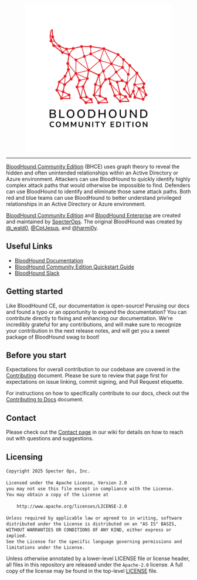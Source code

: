 <p align="center">
    <picture>
        <source media="(prefers-color-scheme: dark)" srcset="img/BloodHoundCE_Color.svg">
        <img src="img/BloodHoundCE_Color.svg" alt="BloodHound Community Edition" width='400' />
    </picture>
</p>

<hr />

[BloodHound Community Edition](https://github.com/SpecterOps/BloodHound) (BHCE) uses graph theory to reveal the hidden and often unintended relationships within an Active Directory or Azure environment. Attackers can use BloodHound to quickly identify highly complex attack paths that would otherwise be impossible to find. Defenders can use BloodHound to identify and eliminate those same attack paths. Both red and blue teams can use BloodHound to better understand privileged relationships in an Active Directory or Azure environment.

[BloodHound Community Edition](https://github.com/SpecterOps/BloodHound) and [BloodHound Enterprise](https://specterops.io/bloodhound-overview/) are created and maintained by [SpecterOps](https://specterops.io/). The original BloodHound was created by [@\_wald0](https://www.twitter.com/_wald0), [@CptJesus](https://twitter.com/CptJesus), and [@harmj0y](https://twitter.com/harmj0y).

## Useful Links

- [BloodHound Documentation](https://bloodhound.specterops.io/)
- [BloodHound Community Edition Quickstart Guide](https://bloodhound.specterops.io/get-started/quickstart/community-edition-quickstart)
- [BloodHound Slack](https://ghst.ly/BHSlack)

## Getting started

Like BloodHound CE, our documentation is open-source! Perusing our docs and found a typo or an opportunity to expand the documentation? You can contribute directly to fixing and enhancing our documentation. We're incredibly grateful for any contributions, and will make sure to recognize your contribution in the next release notes, and will get you a sweet package of BloodHound swag to boot!

## Before you start

Expectations for overall contribution to our codebase are covered in the [Contributing](./Contributing.md) document. Please be sure to review that page first for expectations on issue linking, commit signing, and Pull Request etiquette.

For instructions on how to specifically contribute to our docs, check out the [Contributing to Docs](./Contributing-To-Docs.md) document.

## Contact

Please check out the [Contact page](https://github.com/SpecterOps/BloodHound/wiki/Contact) in our wiki for details on how to reach out with questions and suggestions.

## Licensing

```
Copyright 2025 Specter Ops, Inc.

Licensed under the Apache License, Version 2.0
you may not use this file except in compliance with the License.
You may obtain a copy of the License at

    http://www.apache.org/licenses/LICENSE-2.0

Unless required by applicable law or agreed to in writing, software
distributed under the License is distributed on an "AS IS" BASIS,
WITHOUT WARRANTIES OR CONDITIONS OF ANY KIND, either express or implied.
See the License for the specific language governing permissions and
limitations under the License.
```

Unless otherwise annotated by a lower-level LICENSE file or license header, all files in this repository are released
under the `Apache-2.0` license. A full copy of the license may be found in the top-level [LICENSE](LICENSE) file.
